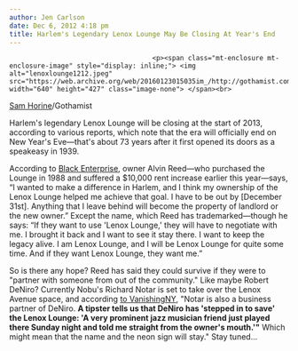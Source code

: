 ```yaml
---
author: Jen Carlson
date: Dec 6, 2012 4:18 pm
title: Harlem's Legendary Lenox Lounge May Be Closing At Year's End
---
```


	
										<p><span class="mt-enclosure mt-enclosure-image" style="display: inline;"> <img alt="lenoxlounge1212.jpeg" src="https://web.archive.org/web/20160123015035im_/http://gothamist.com/attachments/arts_jen/lenoxlounge1212.jpeg" width="640" height="427" class="image-none"> </span><br>
<span class="photo_caption"><a href="https://web.archive.org/web/20160123015035/http://samhorine.com/">Sam Horine</a>/Gothamist</span></p>

<p>Harlem&apos;s legendary Lenox Lounge will be closing at the start of 2013, according to various reports, which note that the era will officially end on New Year&apos;s Eve&#x2014;that&apos;s about 73 years after it first opened its doors as a speakeasy in 1939.</p>

<p>According to <a href="https://web.archive.org/web/20160123015035/http://www.blackenterprise.com/small-business/lenox-lounge-closing-harlem/">Black Enterprise</a>, owner Alvin Reed&#x2014;who purchased the Lounge in 1988 and suffered a $10,000 rent increase earlier this year&#x2014;says, &#x201C;I wanted to make a difference in Harlem, and I think my ownership of the Lenox Lounge helped me achieve that goal. I have to be out by [December 31st].  Anything that I leave behind will become the property of landlord or the new owner.&#x201D; Except the name, which Reed has trademarked&#x2014;though he says: &#x201C;If they want to use &apos;Lenox Lounge,&apos; they will have to negotiate with me. I brought it back and I want to see it stay there. I want to keep the legacy alive. I am Lenox Lounge, and I will be Lenox Lounge for quite some time. And if they want Lenox Lounge, they want me.&#x201D;</p>

<p>So is there any hope? Reed has said they could survive if they were to &quot;partner with someone from out of the community.&quot; Like maybe Robert DeNiro? Currently Nobu&apos;s Richard Notar is set to take over the Lenox Avenue space, and according <a href="https://web.archive.org/web/20160123015035/http://vanishingnewyork.blogspot.com/2012/12/lenox-lounge.html">to VanishingNY</a>, &quot;Notar is also a business partner of DeNiro. <strong>A tipster tells us that DeNiro has &apos;stepped in to save&apos; the Lenox Lounge: &apos;A very prominent jazz musician friend just played there Sunday night and told me straight from the owner&apos;s mouth.&apos;&quot;</strong> Which might mean that the name and the neon sign will stay.&quot; Stay tuned...</p>					
										
									
				